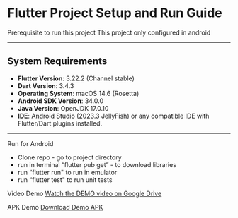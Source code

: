 # Flutter Project Setup and Run Guide

Prerequisite to run this project
This project only configured in android

---

## **System Requirements**

- **Flutter Version**: 3.22.2 (Channel stable)
- **Dart Version**: 3.4.3
- **Operating System**: macOS 14.6 (Rosetta)
- **Android SDK Version**: 34.0.0
- **Java Version**: OpenJDK 17.0.10
- **IDE**: Android Studio (2023.3 JellyFish) or any compatible IDE with Flutter/Dart plugins installed.

---

Run for Android
- Clone repo - go to project directory
- run in terminal “flutter pub get” - to download libraries
- run “flutter run" to run in emulator
- run “flutter test" to run unit tests

Video Demo
[Watch the DEMO video on Google Drive](https://drive.google.com/file/d/1oG7-RYG_X8V6De3ioRh8wUuyvcfiavbF/view?usp=sharing)

APK Demo
[Download Demo APK](https://drive.google.com/file/d/1XQ6jhEMbG_bbeZxmtgUaL8CJpMVdqfvZ/view?usp=sharing)